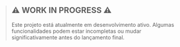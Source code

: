 > ## ⚠️ WORK IN PROGRESS ⚠️
> Este projeto está atualmente em desenvolvimento ativo. Algumas funcionalidades podem estar incompletas ou mudar significativamente antes do lançamento final.